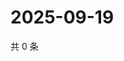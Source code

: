 # 2025-09-19

共 0 条

<!-- BEGIN ZHIHUQUESTIONS -->
<!-- 最后更新时间 Fri Sep 19 2025 02:16:02 GMT+0800 (China Standard Time) -->

<!-- END ZHIHUQUESTIONS -->
